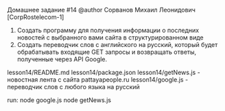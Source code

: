 
 Домашнее задание #14
 @author  Сорванов Михаил Леонидович [CorpRostelecom-1]
 
1) Создать программу для получения информации о последних  новостей с выбранного вами сайта в структурированном виде
2) Создать переводчик слов с английского на русский, который будет обрабатывать входящие GET запросы и возвращать ответы, полученные через API  Google.

lesson14/README.md
lesson14/package.json
lesson14/getNews.js  -  новостная лента с сайта pattayapeople.ru 
lesson14/google.js - переводчик слов с любого языка на русский

run: 
node google.js
node getNews.js
